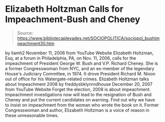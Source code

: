 # Elizabeth Holtzman Calls for Impeachment-Bush and Cheney

> Source: https://www.bibliotecapleyades.net/SOCIOPOLITICA/sociopol_bushimpeachment30.htm

by
liamh2
November 11, 2006
from
YouTube Website
Elizabeth Holtzman, Esq, at a forum in Philadelphia, PA, on Nov. 11, 2006,
calls for the impeachment of President George W. Bush and V.P. Richard
Cheney.
She is a former Congresswoman from NYC, and an ex-member of the
legendary House's Judiciary Committee, in 1974. It drove President Richard
M. Nixon out of office for his Watergate-related crimes.
Elizabeth Holtzman talks about Impeachment 2008
by
freddysbklynrndhouse
December 20, 2007
from
YouTube Website
Forget the election, 2008 is about impeachment. Impeachment investigations
now will lead to the resignation of Bush and Cheney and put the current
candidates on warning. Find out why we have to insist on impeachment from
the woman who wrote the book on it.
Former Congresswoman and author, Elizabeth Holtzman is a voice of reason in these unreasonable times.
